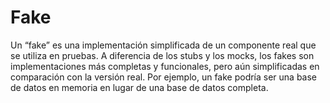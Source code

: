 # Fake 

Un “fake” es una implementación simplificada de un componente real que se utiliza en pruebas. A diferencia de los stubs y los mocks, los fakes son implementaciones más completas y funcionales, pero aún simplificadas en comparación con la versión real. Por ejemplo, un fake podría ser una base de datos en memoria en lugar de una base de datos completa.
